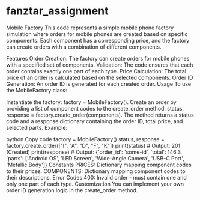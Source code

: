# fanztar_assignment

Mobile Factory
This code represents a simple mobile phone factory simulation where orders for mobile phones are created based on specific components. Each component has a corresponding price, and the factory can create orders with a combination of different components.

Features
Order Creation: The factory can create orders for mobile phones with a specified set of components.
Validation: The code ensures that each order contains exactly one part of each type.
Price Calculation: The total price of an order is calculated based on the selected components.
Order ID Generation: An order ID is generated for each created order.
Usage
To use the MobileFactory class:

Instantiate the factory: factory = MobileFactory().
Create an order by providing a list of component codes to the create_order method: status, response = factory.create_order(components).
The method returns a status code and a response dictionary containing the order ID, total price, and selected parts.
Example:

python
Copy code
factory = MobileFactory()
status, response = factory.create_order(["I", "A", "D", "F", "K"])
print(status)  # Output: 201 (Created)
print(response)  # Output: {'order_id': 'some-id', 'total': 146.3, 'parts': ['Android OS', 'LED Screen', 'Wide-Angle Camera', 'USB-C Port', 'Metallic Body']}
Constants
PRICES: Dictionary mapping component codes to their prices.
COMPONENTS: Dictionary mapping component codes to their descriptions.
Error Codes
400: Invalid order - must contain one and only one part of each type.
Customization
You can implement your own order ID generation logic in the create_order method.
